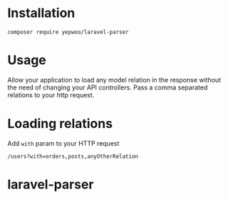 # Installation
`composer require yepwoo/laravel-parser`

# Usage
Allow your application to load any model relation in the response without the need of changing your API controllers.
Pass a comma separated relations to your http request.

# Loading relations
Add `with` param to your HTTP request

`/users?with=orders,posts,anyOtherRelation`

# laravel-parser
